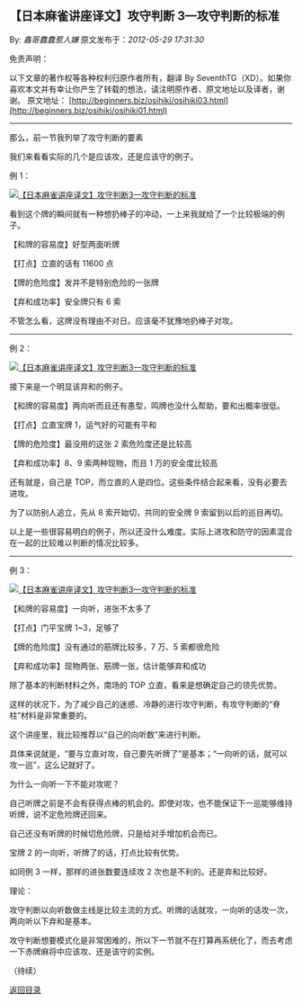 ## 【日本麻雀讲座译文】攻守判断 3—攻守判断的标准

By: _鑫哥蠢蠢惹人嫌_ 原文发布于：_2012-05-29 17:31:30_

免责声明：

以下文章的著作权等各种权利归原作者所有，翻译 By
SeventhTG（XD）。如果你喜欢本文并有幸让你产生了转载的想法，请注明原作者、原文地址以及译者，谢谢。
原文地址： [http://beginners.biz/osihiki/osihiki03.html](http://beginners.biz/osihiki/osihiki01.html)

---

那么，前一节我列举了攻守判断的要素

我们来看看实际的几个是应该攻，还是应该守的例子。

例 1：

[![【日本麻雀讲座译文】攻守判断3—攻守判断的标准](http://s14.sinaimg.cn/middle/7f78b76fxc1298c9ef41d&690)](http://photo.blog.sina.com.cn/showpic.html#blogid=7f78b76f0101593t&url=http://s14.sinaimg.cn/orignal/7f78b76fxc1298c9ef41d)

看到这个牌的瞬间就有一种想扔棒子的冲动，一上来我就给了一个比较极端的例子。

【和牌的容易度】好型两面听牌

【打点】立直的话有 11600 点

【牌的危险度】发并不是特别危险的一张牌

【弃和成功率】安全牌只有 6 索

不管怎么看，这牌没有理由不对日。应该毫不犹豫地扔棒子对攻。

---

例 2：

[![【日本麻雀讲座译文】攻守判断3—攻守判断的标准](http://s9.sinaimg.cn/middle/7f78b76fxc129a7824458&690)](http://photo.blog.sina.com.cn/showpic.html#blogid=7f78b76f0101593t&url=http://s9.sinaimg.cn/orignal/7f78b76fxc129a7824458)

接下来是一个明显该弃和的例子。

【和牌的容易度】两向听而且还有愚型，鸣牌也没什么帮助，要和出概率很低。

【打点】立直宝牌 1，运气好的可能有平和

【牌的危险度】最没用的这张 2 索危险度还是比较高

【弃和成功率】8、9 索两种现物，而且 1 万的安全度比较高

还有就是，自己是 TOP，而立直的人是四位。这些条件结合起来看，没有必要去进攻。

为了以防别人追立，先从 8 索开始切，共同的安全牌 9 索留到以后的巡目再切。

以上是一些很容易明白的例子，所以还没什么难度。实际上进攻和防守的因素混合在一起的比较难以判断的情况比较多。

---

例 3：

[![【日本麻雀讲座译文】攻守判断3—攻守判断的标准](http://s11.sinaimg.cn/middle/7f78b76fxc129c8f1846a&690)](http://photo.blog.sina.com.cn/showpic.html#blogid=7f78b76f0101593t&url=http://s11.sinaimg.cn/orignal/7f78b76fxc129c8f1846a)

【和牌的容易度】一向听，进张不太多了

【打点】门平宝牌 1~3，足够了

【牌的危险度】没有通过的筋牌比较多，7 万、5 索都很危险

【弃和成功率】现物两张、筋牌一张，估计能够弃和成功

除了基本的判断材料之外，南场的 TOP 立直，看来是想确定自己的领先优势。

这样的状况下，为了减少自己的迷惑、冷静的进行攻守判断，有攻守判断的“脊柱”材料是非常重要的。

这个讲座里，我比较推荐以“自己的向听数”来进行判断。

具体来说就是，“要与立直对攻，自己要先听牌了”是基本；“一向听的话，就可以攻一巡”，这么记就好了。

为什么一向听一下不能对攻呢？

自己听牌之前是不会有获得点棒的机会的。即使对攻，也不能保证下一巡能够维持听牌，说不定危险牌还回来。

自己还没有听牌的时候切危险牌，只是给对手增加机会而已。

宝牌 2 的一向听，听牌了的话，打点比较有优势。

如同例 3 一样，那样的进张数要连续攻 2 次也是不利的。还是弃和比较好。

理论：

攻守判断以向听数做主线是比较主流的方式。听牌的话就攻，一向听的话攻一次，两向听以下弃和是基本。

攻守判断想要模式化是非常困难的，所以下一节就不在打算再系统化了，而去考虑一下赤牌麻将中应该攻、还是该守的实例。

（待续）

[返回目录](index.html)
